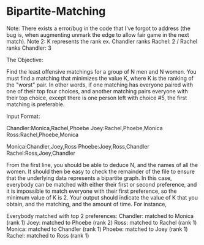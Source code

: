 Bipartite-Matching
==================

Note: There exists a error/bug in the code that I've forgot to address (the bug is, when augmenting unmark the edge to allow fair game in the next match).
Note 2: K represents the rank ex. Chandler ranks Rachel: 2 / Rachel ranks Chandler: 3

The Objective:

Find the least offensive matchings for a group of N men and N women. You must find a
matching that minimizes the value K, where K is the ranking of the "worst" pair. In other words, if one matching
has everyone paired with one of their top four choices, and another matching pairs everyone with their top choice,
except there is one person left with choice #5, the first matching is preferable.


Input Format:

Chandler:Monica,Rachel,Phoebe
Joey:Rachel,Phoebe,Monica
Ross:Rachel,Phoebe,Monica

Monica:Chandler,Joey,Ross
Phoebe:Joey,Ross,Chandler
Rachel:Ross,Joey,Chandler

From the first line, you should be able to deduce N, and the names of all the women. It should then be easy to
check the remainder of the file to ensure that the underlying data represents a bipartite graph.
In this case, everybody can be matched with either their first or second preference, and it is impossible to match
everyone with their first preference, so the minimum value of K is 2. Your output should indicate the value
of K that you obtain, and the matching, and the amount of time. For instance,

Everybody matched with top 2 preferences:
Chandler: matched to Monica (rank 1)
Joey: matched to Phoebe (rank 2)
Ross: matched to Rachel (rank 1)
Monica: matched to Chandler (rank 1)
Phoebe: matched to Joey (rank 1)
Rachel: matched to Ross (rank 1)

